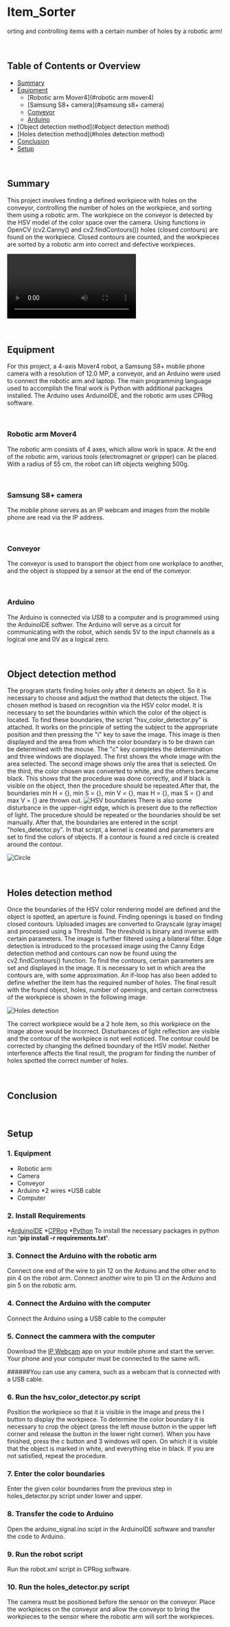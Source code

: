 # Item_Sorter
orting and controlling items with a certain number of holes by a robotic arm!

&nbsp;
## Table of Contents or Overview
* [Summary](#summary)
* [Equipment](#equipment)
	* [Robotic arm Mover4](#robotic arm mover4)
	* [Samsung S8+ camera](#samsung s8+ camera)
	* [Conveyor](#conveyor)
	* [Arduino](#arduino)
* [Object detection method](#object detection method)
* [Holes detection method](#holes detection method)
* [Conclusion](#conclusion)
* [Setup](#setup)

&nbsp;
## Summary
This project involves finding a defined workpiece with holes on the conveyor, controlling the number of holes on the workpiece, and sorting them using a robotic arm. The workpiece on the conveyor is detected by the HSV model of the color space over the camera. Using functions in OpenCV (cv2.Canny() and cv2.findContours()) holes (closed contours) are found on the workpiece. Closed contours are counted, and the workpieces are sorted by a robotic arm into correct and defective workpieces.

![Item sorter](https://github.com/k-karlovic/Item_Sorter/blob/main/videos/item_sorter.mp4?raw=true)

&nbsp;
## Equipment
For this project, a 4-axis Mover4 robot, a Samsung S8+ mobile phone camera with a resolution of 12.0 MP, a conveyor, and an Arduino were used to connect the robotic arm and laptop. The main programming language used to accomplish the final work is Python with additional packages installed. The Arduino uses ArduinoIDE, and the robotic arm uses CPRog software.

&nbsp;
### Robotic arm Mover4
The robotic arm consists of 4 axes, which allow work in space. At the end of the robotic arm, various tools (electromagnet or gripper) can be placed. With a radius of 55 cm, the robot can lift objects weighing 500g.

&nbsp;
### Samsung S8+ camera
The mobile phone serves as an IP webcam and images from the mobile phone are read via the IP address.

&nbsp;
### Conveyor
The conveyor is used to transport the object from one workplace to another, and the object is stopped by a sensor at the end of the conveyor.

&nbsp;
### Arduino
The Arduino is connected via USB to a computer and is programmed using the ArduinoIDE softwer. The Arduino will serve as a circuit for communicating with the robot, which sends 5V to the input channels as a logical one and 0V as a logical zero.

&nbsp;
## Object detection method
The program starts finding holes only after it detects an object. So it is necessary to choose and adjust the method that detects the object. The chosen method is based on recognition via the HSV color model. It is necessary to set the boundaries within which the color of the object is located. To find these boundaries, the script "hsv_color_detector.py" is attached. It works on the principle of setting the subject to the appropriate position and then pressing the "i" key to save the image. This image is then displayed and the area from which the color boundary is to be drawn can be determined with the mouse. The "c" key completes the determination and three windows are displayed. The first shows the whole image with the area selected. The second image shows only the area that is selected. On the third, the color chosen was converted to white, and the others became black. This shows that the procedure was done correctly, and if black is visible on the object, then the procedure should be repeated.After that, the boundaries min H = {}, min S = {}, min V = {}, max H = {}, max S = {} and max V = {} are thrown out.
![HSV boundaries](https://github.com/k-karlovic/Item_Sorter/blob/main/images/hsv_boundaries.jpg?raw=true)
There is also some disturbance in the upper-right edge, which is present due to the reflection of light. The procedure should be repeated or the boundaries should be set manually.
After that, the boundaries are entered in the script "holes_detector.py". In that script, a kernel is created and parameters are set to find the colors of objects. If a contour is found a red circle is created around the contour.

![Circle](https://github.com/k-karlovic/Item_Sorter/blob/main/images/cirlce.jpg?raw=true)

&nbsp;
## Holes detection method
Once the boundaries of the HSV color rendering model are defined and the object is spotted, an aperture is found. Finding openings is based on finding closed contours. Uploaded images are converted to Grayscale (gray image) and processed using a Threshold. The threshold is binary and inverse with certain parameters. The image is further filtered using a bilateral filter. Edge detection is introduced to the processed image using the Canny Edge detection method and contours can now be found using the cv2.findContours() function. To find the contours, certain parameters are set and displayed in the image. It is necessary to set in which area the contours are, with some approximation. An if-loop has also been added to define whether the item has the required number of holes. The final result with the found object, holes, number of openings, and certain correctness of the workpiece is shown in the following image.

![Holes detection](https://github.com/k-karlovic/Item_Sorter/blob/main/images/holes_detection.jpg?raw=true)

The correct workpiece would be a 2 hole item, so this workpiece on the image above would be incorrect. Disturbances of light reflection are visible and the contour of the workpiece is not well noticed. The contour could be corrected by changing the defined boundary of the HSV model. Neither interference affects the final result, the program for finding the number of holes spotted the correct number of holes.

&nbsp;
## Conclusion


&nbsp;
## Setup
### 1. Equipment
* Robotic arm
* Camera
* Conveyor
* Arduino
	*2 wires
	*USB cable
* Computer
### 2. Install Requirements
*[ArduinoIDE](https://www.arduino.cc/en/software)
*[CPRog](https://cpr-robots.com/robot-control)
*[Python](https://www.python.org/downloads/)
To install the necessary packages in python run **'pip install -r requirements.txt'**.
### 3. Connect the Arduino with the robotic arm
Connect one end of the wire to pin 12 on the Arduino and the other end to pin 4 on the robot arm. Connect another wire to pin 13 on the Arduino and pin 5 on the robotic arm.
### 4. Connect the Arduino with the computer
Connect the Arduino using a USB cable to the computer
### 5. Connect the cammera with the computer
Download the [IP Webcam](https://play.google.com/store/apps/details?id=com.pas.webcam&hl=en&gl=US) app on your mobile phone and start the server. Your phone and your computer must be connected to the same wifi.

######You can use any camera, such as a webcam that is connected with a USB cable.
### 6. Run the hsv_color_detector.py script
Position the workpiece so that it is visible in the image and press the I button to display the workpiece. To determine the color boundary it is necessary to crop the object (press the left mouse button in the upper left corner and release the button in the lower right corner). When you have finished, press the c button and 3 windows will open. On which it is visible that the object is marked in white, and everything else in black. If you are not satisfied, repeat the procedure.
### 7. Enter the color boundaries
Enter the given color boundaries from the previous step in holes_detector.py script under lower and upper.
### 8. Transfer the code to Arduino
Open the arduino_signal.ino scipt in the ArduinoIDE software and transfer the code to Arduino.
### 9. Run the robot script
Run the robot.xml script in CPRog software.
### 10. Run the holes_detector.py script
The camera must be positioned before the sensor on the conveyor. Place the workpieces on the conveyor and allow the conveyor to bring the workpieces to the sensor where the robotic arm will sort the workpieces.







